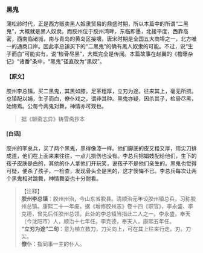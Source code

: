 <script type="text/javascript">
    var head = document.getElementsByTagName('head')[0];
    cssURL = '/public/liao.css';
    linkTag = document.createElement('link');
    linkTag.href = cssURL;
    linkTag.setAttribute('type','text/css');
    linkTag.setAttribute('rel','stylesheet');
    head.appendChild(linkTag);
</script>
### 黑鬼

蒲松龄时代，正是西方贩卖黑人奴隶贸易的鼎盛时期，所以本篇中的所谓“二黑鬼”，大概就是黑人奴隶。而胶州位于胶州湾畔，东临即墨，北接平度，西靠高密，西南临诸城，南与青岛的黄岛区接壤，唐宋时期是全国五大商埠之一，北方唯一的通商口岸。因此李总镇买下的“二黑鬼”的确有黑人奴隶的可能。不过，说“生子而白”可能实有，说“检骨尽黑”，大概完全是传闻。本篇故事在赵翼的《檐曝杂记》“诸番”条中，“黑鬼”径直改为“黑奴”。

#### 【原文】
<section>
胶州李总镇，买二黑鬼，其黑如膝。足革粗厚，立刃为途，往来其上，毫无所损。总镇配以娟，生子而白，僚仆戏之，谓非其种。黑鬼亦疑，因杀其子，检骨尽黑，始悔焉。公每今两鬼对舞，神情亦可观也。

</section>

> 据《聊斋志异》铸雪斋抄本

#### [白话]
<aside>

胶州的李总兵，买了两个黑鬼，黑得像漆一样。他们脚底的皮又粗又厚，用尖刀排成道，他们在上面来来往往，一点儿损伤也没有。李总兵把娼妓配给他们，生下的孩子皮肤是白的，其他的仆人拿他们开玩笑，说孩子不是他们亲生的。黑鬼也觉得可疑，便杀了孩子，一检查，发现骨头全是黑的，这才懊悔不已。李总兵每次让两个黑鬼相对跳舞，神情舞姿也十分耐看。

</aside>

> 【注释】  
<b>胶州李总镇</b>：胶州州治，今山东省胶县。清顺治元年设胶州镇总兵，习称胶州总镇。康熙二十一年废。据《增修胶州志》卷十四《职官》，李永盛、李克德，曾先后任胶州总领。此处的李总镇当指此二人之一。李永盛，奉天（今沈阳市）人，顺治十七年任。李克德，奉天人，康熙五年任。  
<b>“立刃为途”二句</b>：意为植立数刀，刀尖向上，可在其上往来行走。刃。刀尖。  
<b>僚仆</b>：指同事一主的仆人。  
